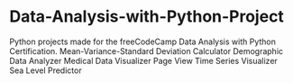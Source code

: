# Data-Analysis-with-Python-Project
Python projects made for the freeCodeCamp Data Analysis with Python Certification.
Mean-Variance-Standard Deviation Calculator
Demographic Data Analyzer
Medical Data Visualizer
Page View Time Series Visualizer
Sea Level Predictor
